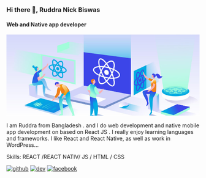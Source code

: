 ### Hi there 👋, Ruddra Nick Biswas
#### Web and Native app developer
![Web and Native app developer](https://github.com/RuddraNickBiswas/RuddraNickBiswas/blob/main/pt021uel8t0w2f7rkamn.jpg?raw=true)

I am Ruddra from Bangladesh . and I do web development and native mobile app development on based on React JS . I really enjoy learning languages and frameworks. I like React and React Native, as well as work in WordPress...

Skills:  REACT /REACT NATIV/ JS / HTML / CSS



[<img src='https://cdn.jsdelivr.net/npm/simple-icons@3.0.1/icons/github.svg' alt='github' height='40'>](https://github.com/NickRuddraBiswas)  [<img src='https://cdn.jsdelivr.net/npm/simple-icons@3.0.1/icons/dev-dot-to.svg' alt='dev' height='40'>](https://dev.to/ruddranickbiswas)  [<img src='https://cdn.jsdelivr.net/npm/simple-icons@3.0.1/icons/facebook.svg' alt='facebook' height='40'>](https://www.facebook.com/RuddraNickBiswas)  
